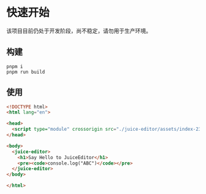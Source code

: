 # 快速开始

该项目目前仍处于开发阶段，尚不稳定，请勿用于生产环境。

## 构建

```shell
pnpm i
pnpm run build
```

## 使用

```html
<!DOCTYPE html>
<html lang="en">

<head>
  <script type="module" crossorigin src="./juice-editor/assets/index-23e26c6d.js"></script>
</head>

<body>
  <juice-editor>
    <h1>Say Hello to JuiceEditor</h1>
    <pre><code>console.log("ABC")</code></pre>
  </juice-editor>
</body>

</html>
```